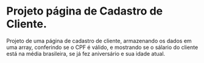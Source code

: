 # Projeto página de Cadastro de Cliente.
Projeto de uma página de cadastro de cliente, armazenando os dados em uma array, conferindo se o CPF é válido, e mostrando se o sálario do cliente está na média brasileira, se já fez aniversário e sua idade atual.
